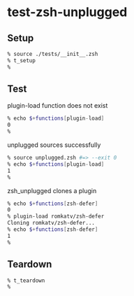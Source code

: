 # test-zsh-unplugged

## Setup

```zsh
% source ./tests/__init__.zsh
% t_setup
%
```

## Test

plugin-load function does not exist
```zsh
% echo $+functions[plugin-load]
0
%
```

unplugged sources successfully
```zsh
% source unplugged.zsh #=> --exit 0
% echo $+functions[plugin-load]
1
%
```

zsh_unplugged clones a plugin
```zsh
% echo $+functions[zsh-defer]
0
% plugin-load romkatv/zsh-defer
Cloning romkatv/zsh-defer...
% echo $+functions[zsh-defer]
1
%
```

## Teardown

```zsh
% t_teardown
%
```
